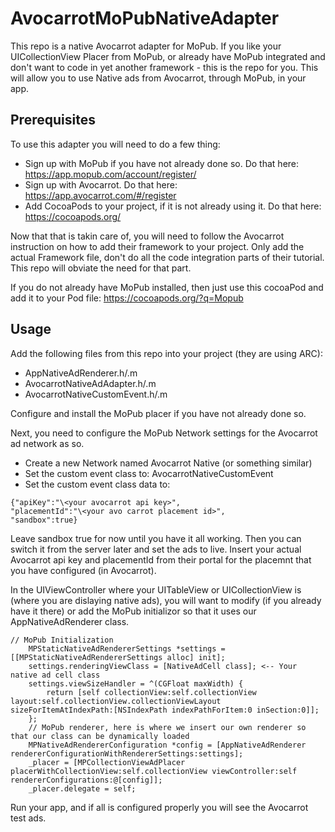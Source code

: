 # AvocarrotMoPubNativeAdapter

This repo is a native Avocarrot adapter for MoPub. If you like your UICollectionView Placer from MoPub, or already have MoPub integrated and don't want to code in yet another framework - this is the repo for you. This will allow you to use Native ads from Avocarrot, through MoPub, in your app.

## Prerequisites
To use this adapter you will need to do a few thing:
- Sign up with MoPub if you have not already done so. Do that here: https://app.mopub.com/account/register/
- Sign up with Avocarrot. Do that here: https://app.avocarrot.com/#/register
- Add CocoaPods to your project, if it is not already using it. Do that here: https://cocoapods.org/

Now that that is takin care of, you will need to follow the Avocarrot instruction on how to add their framework to your project. Only add the actual Framework file, don't do all the code integration parts of their tutorial. This repo will obviate the need for that part.

If you do not already have MoPub installed, then just use this cocoaPod and add it to your Pod file:
https://cocoapods.org/?q=Mopub

## Usage
Add the following files from this repo into your project (they are using ARC):
- AppNativeAdRenderer.h/.m
- AvocarrotNativeAdAdapter.h/.m
- AvocarrotNativeCustomEvent.h/.m

Configure and install the MoPub placer if you have not already done so. 

Next, you need to configure the MoPub Network settings for the Avocarrot ad network as so.
- Create a new Network named Avocarrot Native (or something similar)
- Set the custom event class to: AvocarrotNativeCustomEvent
- Set the custom event class data to:
```
{"apiKey":"\<your avocarrot api key>",
"placementId":"\<your avo carrot placement id>",
"sandbox":true}
```
Leave sandbox true for now until you have it all working. Then you can switch it from the server later and set the ads to live. Insert your actual Avocarrot api key and placementId from their portal for the placemnt that you have configured (in Avocarrot).

In the UIViewController where your UITableView or UICollectionView is (where you are dislaying native ads), you will want to modify (if you already have it there) or add the MoPub initializor so that it uses our AppNativeAdRenderer class.

```
// MoPub Initialization
    MPStaticNativeAdRendererSettings *settings = [[MPStaticNativeAdRendererSettings alloc] init];
    settings.renderingViewClass = [NativeAdCell class]; <-- Your native ad cell class
    settings.viewSizeHandler = ^(CGFloat maxWidth) {
        return [self collectionView:self.collectionView layout:self.collectionView.collectionViewLayout sizeForItemAtIndexPath:[NSIndexPath indexPathForItem:0 inSection:0]];
    };
    // MoPub renderer, here is where we insert our own renderer so that our class can be dynamically loaded
    MPNativeAdRendererConfiguration *config = [AppNativeAdRenderer rendererConfigurationWithRendererSettings:settings];
    _placer = [MPCollectionViewAdPlacer placerWithCollectionView:self.collectionView viewController:self rendererConfigurations:@[config]];
    _placer.delegate = self;
```

Run your app, and if all is configured properly you will see the Avocarrot test ads.


